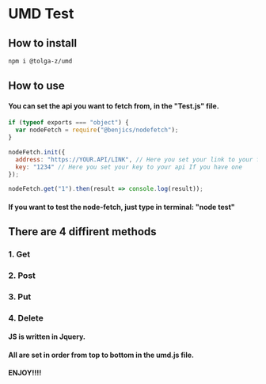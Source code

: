 # UMD Test

## How to install
```bash
npm i @tolga-z/umd
```
## How to use
#### You can set the api you want to fetch from, in the "Test.js" file. 
```js
if (typeof exports === "object") {
  var nodeFetch = require("@benjics/nodefetch");
}
 
nodeFetch.init({
  address: "https://YOUR.API/LINK", // Here you set your link to your fetch address
  key: "1234" // Here you set your key to your api If you have one
});
 
nodeFetch.get("1").then(result => console.log(result));
```

#### If you want to test the node-fetch, just type in terminal: "node test" 

## There are 4 diffirent methods
### **1. Get** 
### **2. Post**
### **3. Put**
### **4. Delete**

#### JS is written in Jquery.
#### All are set in order from top to bottom in the umd.js file.

**ENJOY!!!!**